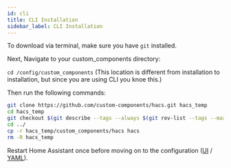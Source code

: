 ```yaml
---
id: cli
title: CLI Installation
sidebar_label: CLI Installation
---
```


To download via terminal, make sure you have `git` installed.

Next, Navigate to your custom_components directory:

`cd /config/custom_components` (This location is different from installation to installation, but since you are using CLI you knoe this.)

Then run the following commands:

```bash
git clone https://github.com/custom-components/hacs.git hacs_temp
cd hacs_temp
git checkout $(git describe --tags --always $(git rev-list --tags --max-count=1000) | grep -e "[0-9]\+\.[0-9]\+\.[0-9]\+$" | head -n 1)
cd ../
cp -r hacs_temp/custom_components/hacs hacs
rm -R hacs_temp
```

Restart Home Assistant once before moving on to the configuration ([UI](configuration/ui.md) / [YAML](configuration/yaml.md)).

